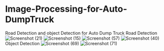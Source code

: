 # Image-Processing-for-Auto-DumpTruck
Road Detection and object Detection for Auto Dump Truck
Road Detection
![Screenshot (21)](https://github.com/user-attachments/assets/5dd047d1-70b7-4e67-892f-54c43bec3e97)
![Screenshot (15)](https://github.com/user-attachments/assets/cbee5c87-ebe8-4b2f-8219-067b18bd4615)
![Screenshot (57)](https://github.com/user-attachments/assets/f2dcd3fe-a15e-4959-ad4e-b8496057868a)
![Screenshot (40)](https://github.com/user-attachments/assets/57db437c-b2d5-42c0-893c-a6e2349afeea)
Object Detection
![Screenshot (69)](https://github.com/user-attachments/assets/c078bf53-aafc-4ad5-97bc-1c5be24f3e24) ![Screenshot (71)](https://github.com/user-attachments/assets/3151c785-e3e9-4971-9ea7-63dfc614e00f)

